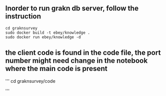 ## Inorder to run grakn db server, follow the instruction
```
cd graknsurvey
sudo docker build -t ebey/knowledge .
sudo docker run ebey/knowledge -d
```
## the client code is found in the code file, the port number might need change in the notebook where the  main code is present
'''
cd graknsurvey/code

'''
